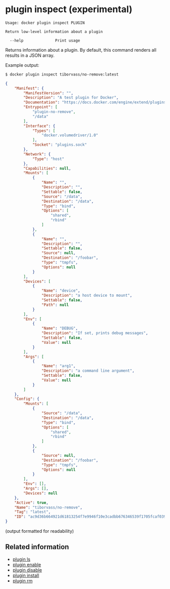 <!--[metadata]>
+++
title = "plugin inspect"
description = "The plugin inspect command description and usage"
keywords = ["plugin, inspect"]
[menu.main]
parent = "smn_cli"
advisory = "experimental"
+++
<![end-metadata]-->

# plugin inspect (experimental)

    Usage: docker plugin inspect PLUGIN

    Return low-level information about a plugin

      --help              Print usage


Returns information about a plugin. By default, this command renders all results
in a JSON array.

Example output:

```bash
$ docker plugin inspect tiborvass/no-remove:latest
```
```JSON
{
    "Manifest": {
        "ManifestVersion": "",
        "Description": "A test plugin for Docker",
        "Documentation": "https://docs.docker.com/engine/extend/plugins/",
        "Entrypoint": [
            "plugin-no-remove",
            "/data"
        ],
        "Interface": {
            "Types": [
                "docker.volumedriver/1.0"
            ],
            "Socket": "plugins.sock"
        },
        "Network": {
            "Type": "host"
        },
        "Capabilities": null,
        "Mounts": [
            {
                "Name": "",
                "Description": "",
                "Settable": false,
                "Source": "/data",
                "Destination": "/data",
                "Type": "bind",
                "Options": [
                    "shared",
                    "rbind"
                ]
            },
            {
                "Name": "",
                "Description": "",
                "Settable": false,
                "Source": null,
                "Destination": "/foobar",
                "Type": "tmpfs",
                "Options": null
            }
        ],
        "Devices": [
            {
                "Name": "device",
                "Description": "a host device to mount",
                "Settable": false,
                "Path": null
            }
        ],
        "Env": [
            {
                "Name": "DEBUG",
                "Description": "If set, prints debug messages",
                "Settable": false,
                "Value": null
            }
        ],
        "Args": [
            {
                "Name": "arg1",
                "Description": "a command line argument",
                "Settable": false,
                "Value": null
            }
        ]
    },
    "Config": {
        "Mounts": [
            {
                "Source": "/data",
                "Destination": "/data",
                "Type": "bind",
                "Options": [
                    "shared",
                    "rbind"
                ]
            },
            {
                "Source": null,
                "Destination": "/foobar",
                "Type": "tmpfs",
                "Options": null
            }
        ],
        "Env": [],
        "Args": [],
        "Devices": null
    },
    "Active": true,
    "Name": "tiborvass/no-remove",
    "Tag": "latest",
    "ID": "ac9d36b664921d61813254f7e9946f10e3cadbb676346539f1705fcaf039c01f"
}
```
(output formatted for readability)



## Related information

* [plugin ls](plugin_ls.md)
* [plugin enable](plugin_enable.md)
* [plugin disable](plugin_disable.md)
* [plugin install](plugin_install.md)
* [plugin rm](plugin_rm.md)
